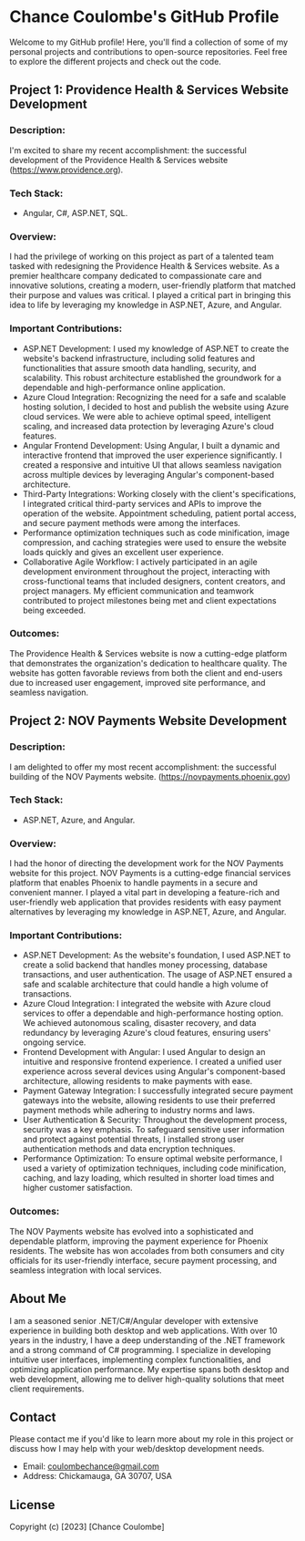 # Chance Coulombe's GitHub Profile

Welcome to my GitHub profile! Here, you'll find a collection of some of my personal projects and contributions to open-source repositories. Feel free to explore the different projects and check out the code.

## Project 1: Providence Health & Services Website Development

### Description:
I'm excited to share my recent accomplishment: the successful development of the Providence Health & Services website (https://www.providence.org).

### Tech Stack:
- Angular, C#, ASP.NET, SQL.

### Overview:

I had the privilege of working on this project as part of a talented team tasked with redesigning the Providence Health & Services website. As a premier healthcare company dedicated to compassionate care and innovative solutions, creating a modern, user-friendly platform that matched their purpose and values was critical. I played a critical part in bringing this idea to life by leveraging my knowledge in ASP.NET, Azure, and Angular.

### Important Contributions:
- ASP.NET Development: I used my knowledge of ASP.NET to create the website's backend infrastructure, including solid features and functionalities that assure smooth data handling, security, and scalability. This robust architecture established the groundwork for a dependable and high-performance online application.
- Azure Cloud Integration: Recognizing the need for a safe and scalable hosting solution, I decided to host and publish the website using Azure cloud services. We were able to achieve optimal speed, intelligent scaling, and increased data protection by leveraging Azure's cloud features.
- Angular Frontend Development: Using Angular, I built a dynamic and interactive frontend that improved the user experience significantly. I created a responsive and intuitive UI that allows seamless navigation across multiple devices by leveraging Angular's component-based architecture.
- Third-Party Integrations: Working closely with the client's specifications, I integrated critical third-party services and APIs to improve the operation of the website. Appointment scheduling, patient portal access, and secure payment methods were among the interfaces.
- Performance optimization techniques such as code minification, image compression, and caching strategies were used to ensure the website loads quickly and gives an excellent user experience.
- Collaborative Agile Workflow: I actively participated in an agile development environment throughout the project, interacting with cross-functional teams that included designers, content creators, and project managers. My efficient communication and teamwork contributed to project milestones being met and client expectations being exceeded.

### Outcomes:

The Providence Health & Services website is now a cutting-edge platform that demonstrates the organization's dedication to healthcare quality. The website has gotten favorable reviews from both the client and end-users due to increased user engagement, improved site performance, and seamless navigation.


## Project 2: NOV Payments Website Development

### Description:
I am delighted to offer my most recent accomplishment: the successful building of the NOV Payments website. (https://novpayments.phoenix.gov)

### Tech Stack:
- ASP.NET, Azure, and Angular.

### Overview:

I had the honor of directing the development work for the NOV Payments website for this project. NOV Payments is a cutting-edge financial services platform that enables Phoenix to handle payments in a secure and convenient manner. I played a vital part in developing a feature-rich and user-friendly web application that provides residents with easy payment alternatives by leveraging my knowledge in ASP.NET, Azure, and Angular.

### Important Contributions:
- ASP.NET Development: As the website's foundation, I used ASP.NET to create a solid backend that handles money processing, database transactions, and user authentication. The usage of ASP.NET ensured a safe and scalable architecture that could handle a high volume of transactions.
- Azure Cloud Integration: I integrated the website with Azure cloud services to offer a dependable and high-performance hosting option. We achieved autonomous scaling, disaster recovery, and data redundancy by leveraging Azure's cloud features, ensuring users' ongoing service.
- Frontend Development with Angular: I used Angular to design an intuitive and responsive frontend experience. I created a unified user experience across several devices using Angular's component-based architecture, allowing residents to make payments with ease.
- Payment Gateway Integration: I successfully integrated secure payment gateways into the website, allowing residents to use their preferred payment methods while adhering to industry norms and laws.
- User Authentication & Security: Throughout the development process, security was a key emphasis. To safeguard sensitive user information and protect against potential threats, I installed strong user authentication methods and data encryption techniques.
- Performance Optimization: To ensure optimal website performance, I used a variety of optimization techniques, including code minification, caching, and lazy loading, which resulted in shorter load times and higher customer satisfaction.  

### Outcomes:

The NOV Payments website has evolved into a sophisticated and dependable platform, improving the payment experience for Phoenix residents. The website has won accolades from both consumers and city officials for its user-friendly interface, secure payment processing, and seamless integration with local services.

## About Me

I am a seasoned senior .NET/C#/Angular developer with extensive experience in building both desktop and web applications. With over 10 years in the industry, I have a deep understanding of the .NET framework and a strong command of C# programming. I specialize in developing intuitive user interfaces, implementing complex functionalities, and optimizing application performance. My expertise spans both desktop and web development, allowing me to deliver high-quality solutions that meet client requirements.

## Contact

Please contact me if you'd like to learn more about my role in this project or discuss how I may help with your web/desktop development needs.
- Email: coulombechance@gmail.com
- Address: Chickamauga, GA 30707, USA

## License

Copyright (c) [2023] [Chance Coulombe]
